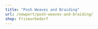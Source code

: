 ```yaml
---
title: "Posh Weaves and Braiding"
url: /newport/posh-weaves-and-braiding/
shop: Friseurbedarf
---
```

